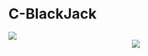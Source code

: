 # C-BlackJack
<img src="https://capsule-render.vercel.app/api?type=waving&color=auto&height=200&section=header&text=C-BlackJack&fontSize=90" />
	<div align="center">
	<img src="https://img.shields.io/badge/Java-007396?style=flat&logo=C&logoColor=white" />

</div>
